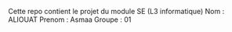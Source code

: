 Cette repo contient le projet du module SE (L3 informatique)
Nom : ALIOUAT
Prenom : Asmaa
Groupe : 01
